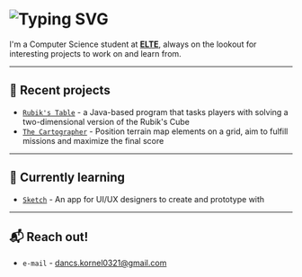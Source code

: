 <h1 href="https://git.io/typing-svg"><img src="https://readme-typing-svg.herokuapp.com?font=Fira+Code&weight=500&size=35&duration=2000&pause=1000&color=637981&random=false&width=500&height=60&lines=Hi+there+%F0%9F%91%8B;I'm+Korn%C3%A9l+Dancs!" alt="Typing SVG" /></h1>

<p>
I'm a Computer Science student at <a href="https://www.inf.elte.hu/en/" rel="nofollow"><strong>ELTE</strong></a>, always on the lookout for interesting projects to work on and learn from.
</p>
<hr>
<h2>🚀 Recent projects</h2>
<ul>
  <li>
    <a href="https://github.com/dancs-kornel/rubiks-table"><code>Rubik's Table</code></a> - a Java-based program that tasks players with solving a two-dimensional version of the  Rubik's Cube
  </li>
  <li>
    <a href="https://github.com/dancs-kornel/the-cartographer"><code>The Cartographer</code></a> - Position terrain map elements on a grid, aim to fulfill missions and maximize the final score
  </li>
</ul>
<hr>
<h2>🌱 Currently learning</h2>
<ul>
  <li>
    <a href="https://www.sketch.com" rel="nofollow"><code>Sketch</code></a> - An app for UI/UX designers to create and prototype with
  </li>
</ul>
<hr>
<h2>📬 Reach out!</h2>
<ul>
  <li>
    <code>e-mail</code> - <a href="mailto:dancs.kornel0321@gmail.com">dancs.kornel0321@gmail.com</a>
  </li>
</ul>

<!--
**dancs-kornel/dancs-kornel** is a ✨ _special_ ✨ repository because its `README.md` (this file) appears on your GitHub profile.

Here are some ideas to get you started:

- 🔭 I’m currently working on ...
- 🌱 I’m currently learning ...
- 👯 I’m looking to collaborate on ...
- 🤔 I’m looking for help with ...
- 💬 Ask me about ...
- 📫 How to reach me: ...
- 😄 Pronouns: ...
- ⚡ Fun fact: ...
-->
